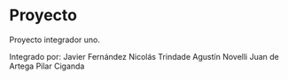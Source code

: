 # Proyecto

Proyecto integrador uno.

Integrado por: 
Javier Fernández
Nicolás Trindade
Agustín Novelli
Juan de Artega
Pilar Ciganda